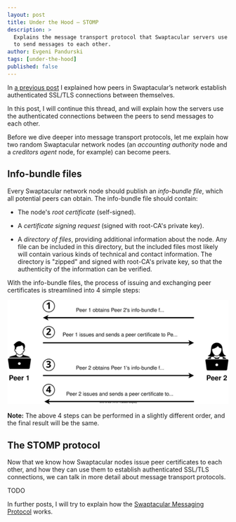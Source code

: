 ```yaml
---
layout: post
title: Under the Hood — STOMP
description: >
  Explains the message transport protocol that Swaptacular servers use
  to send messages to each other.
author: Evgeni Pandurski
tags: [under-the-hood]
published: false
---
```


In [a previous post](/2023/04/26/under-the-hood-peer-connections/) I
explained how peers in Swaptacular’s network establish authenticated SSL/TLS
connections between themselves.

In this post, I will continue this thread, and will explain how the servers
use the authenticated connections between the peers to send messages to each
other.

<!--more-->

Before we dive deeper into message transport protocols, let me explain how
two random Swaptacular network nodes (an *accounting authority* node and a
*creditors agent* node, for example) can become peers.

## Info-bundle files

Every Swaptacular network node should publish an *info-bundle file*, which
all potential peers can obtain. The info-bundle file should contain:

- The node's *root certificate* (self-signed).

- A *certificate signing request* (signed with root-CA's private key).

- A *directory of files*, providing additional information about the node.
  Any file can be included in this directory, but the included files most
  likely will contain various kinds of technical and contact information.
  The directory is "zipped" and signed with root-CA's private key, so that
  the authenticity of the information can be verified.

With the info-bundle files, the process of issuing and exchanging peer
certificates is streamlined into 4 simple steps:

<div class="message">
  <img src="/images/peers-infobundles.svg"
       alt="The 4 steps of issuing and exchanging peer certificates">
</div>

**Note:** The above 4 steps can be performed in a slightly different order,
and the final result will be the same.

## The STOMP protocol

Now that we know how Swaptacular nodes issue peer certificates to each
other, and how they can use them to establish authenticated SSL/TLS
connections, we can talk in more detail about message transport protocols.

TODO

In further posts, I will try to explain how the [Swaptacular Messaging
Protocol](/public/docs/protocol.pdf) works.
